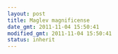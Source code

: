 ```yaml
---
layout: post
title: Maglev magnificense
date_gmt: 2011-11-04 15:50:41
modified_gmt: 2011-11-04 15:50:41
status: inherit
---
```



